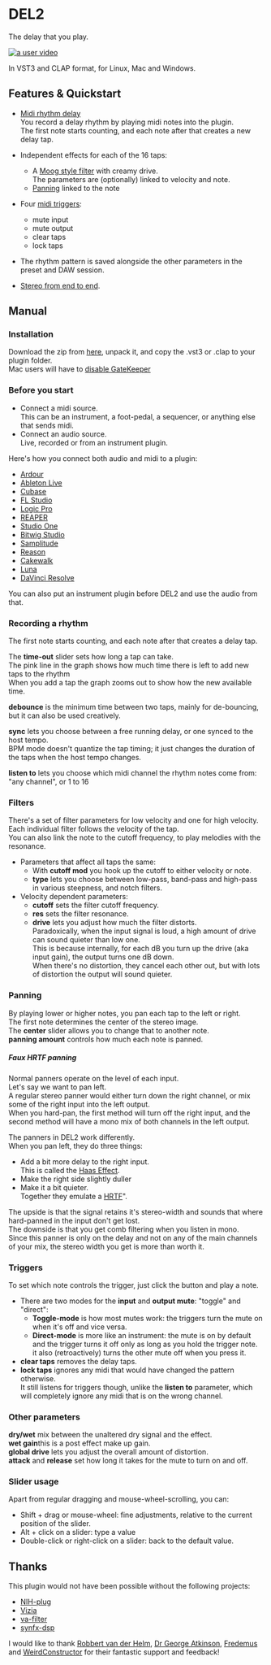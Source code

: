 # DEL2

The delay that you play.

[![a user video](https://img.youtube.com/vi/8IrrcDl4wwk/0.jpg)](https://www.youtube.com/watch?v=8IrrcDl4wwk)

In VST3 and CLAP format, for Linux, Mac and Windows.


## Features & Quickstart

- [Midi rhythm delay](#Recording-a-rhythm)  
You record a delay rhythm by playing midi notes into the plugin.  
The first note starts counting, and each note after that creates a new delay tap.

- Independent effects for each of the 16 taps:  
  - A [Moog style filter](#Filters) with creamy drive.  
  The parameters are (optionally) linked to velocity and note.
  - [Panning](#Panning) linked to the note
- Four [midi triggers](#Triggers):
  - mute input
  - mute output
  - clear taps
  - lock taps
- The rhythm pattern is saved alongside the other parameters in the preset and DAW session.
- [Stereo from end to end](#Faux-HRTF-panning).


## Manual

### Installation
Download the zip from [here](https://github.com/magnetophon/DEL2/releases/tag/V0.3.0), unpack it, and copy the .vst3 or .clap to your plugin folder.  
Mac users will have to [disable GateKeeper](https://disable-gatekeeper.github.io/)

### Before you start
- Connect a midi source.  
This can be an instrument, a foot-pedal, a sequencer, or anything else that sends midi.
- Connect an audio source.  
Live, recorded or from an instrument plugin.

Here's how you connect both audio and midi to a plugin:
- [Ardour](https://manual.ardour.org/signal-routing/)
- [Ableton Live](https://www.waves.com/support/how-to-control-waves-plugins-with-midi-in-ableton-live/)
- [Cubase](https://www.waves.com/support/how-to-control-waves-plugins-with-midi-in-cubase)
- [FL Studio](https://www.waves.com/support/how-to-control-waves-plugins-with-midi-in-fl-studio)
- [Logic Pro](https://www.waves.com/support/how-to-control-waves-plugins-with-midi-in-logic-pro)
- [REAPER](https://www.waves.com/support/how-to-control-waves-plugins-with-midi-in-reaper)
- [Studio One](https://www.waves.com/support/how-to-control-waves-plugins-with-midiin-studio-one)
- [Bitwig Studio](https://www.waves.com/support/how-to-control-waves-plugins-with-midi-in-bitwig-studio)
- [Samplitude](https://www.waves.com/support/how-to-control-waves-plugins-with-midi-in-samplitude)
- [Reason](https://www.waves.com/support/how-to-control-waves-plugins-with-midi-in-reason)
- [Cakewalk](https://www.waves.com/support/how-to-control-waves-plugins-with-midi-in-cakewalk)
- [Luna](https://www.waves.com/support/how-to-control-waves-plugins-with-midi-in-luna)
- [DaVinci Resolve](https://www.waves.com/support/how-to-control-waves-plugins-with-midi-in-davinci-resolve)

You can also put an instrument plugin before DEL2 and use the audio from that.

### Recording a rhythm
The first note starts counting, and each note after that creates a delay tap.  

The **time-out** slider sets how long a tap can take.  
The pink line in the graph shows how much time there is left to add new taps to the rhythm  
When you add a tap the graph zooms out to show how the new available time.  

**debounce** is the minimum time between two taps, mainly for de-bouncing, but it can also be used creatively.  

**sync** lets you choose between a free running delay, or one synced to the host tempo.  
BPM mode doesn't quantize the tap timing; it just changes the duration of the taps when the host tempo changes.  

**listen to** lets you choose which midi channel the rhythm notes come from: "any channel", or 1 to 16

### Filters
There's a set of filter parameters for low velocity and one for high velocity.  
Each individual filter follows the velocity of the tap.  
You can also link the note to the cutoff frequency, to play melodies with the resonance.  

- Parameters that affect all taps the same:
  - With **cutoff mod** you hook up the cutoff to either velocity or note.  
  - **type** lets you choose between low-pass, band-pass and high-pass in various steepness, and notch filters.
- Velocity dependent parameters:
  - **cutoff** sets the filter cutoff frequency.
  - **res** sets the filter resonance.
  - **drive** lets you adjust how much the filter distorts.  
Paradoxically, when the input signal is loud, a high amount of drive can sound quieter than low one.  
This is because internally, for each dB you turn up the drive (aka input gain), the output turns one dB down.  
When there's no distortion, they cancel each other out, but with lots of distortion the output will sound quieter.  

### Panning
By playing lower or higher notes, you pan each tap to the left or right.  
The first note determines the center of the stereo image.  
The **center** slider allows you to change that to another note.  
**panning amount** controls how much each note is panned.  


##### Faux HRTF panning
Normal panners operate on the level of each input.  
Let's say we want to pan left.  
A regular stereo panner would either turn down the right channel, or mix some of the right input into the left output.  
When you hard-pan, the first method will turn off the right input, and the second method will have a mono mix of both channels in the left output.  

The panners in DEL2 work differently.  
When you pan left, they do three things:
- Add a bit more delay to the right input.  
This is called the [Haas Effect](https://www.izotope.com/en/learn/what-is-the-haas-effect.html).  
- Make the right side slightly duller  
- Make it a bit quieter.  
Together they emulate a [HRTF](https://en.wikipedia.org/wiki/Head-related_transfer_function)".  

The upside is that the signal retains it's stereo-width and sounds that where hard-panned in the input don't get lost.  
The downside is that you get comb filtering when you listen in mono.  
Since this panner is only on the delay and not on any of the main channels of your mix, the stereo width you get is more than worth it.


### Triggers
To set which note controls the trigger, just click the button and play a note.  
- There are two modes for the **input** and **output mute**: "toggle" and "direct":  
  - **Toggle-mode** is how most mutes work: the triggers turn the mute on when it's off and vice versa.  
  - **Direct-mode** is more like an instrument: the mute is on by default and the trigger turns it off only as long as you hold the trigger note.  
it also (retroactively) turns the other mute off when you press it.  
- **clear taps** removes the delay taps.
- **lock taps** ignores any midi that would have changed the pattern otherwise.  
It still listens for triggers though, unlike the **listen to** parameter, which will completely ignore any midi that is on the wrong channel.
  
### Other parameters
**dry/wet** mix between the unaltered dry signal and the effect.  
**wet gain**this is a post effect make up gain.  
**global drive** lets you adjust the overall amount of distortion.  
**attack** and **release** set how long it takes for the mute to turn on and off.  

### Slider usage
Apart from regular dragging and mouse-wheel-scrolling, you can:

- Shift + drag or mouse-wheel: fine adjustments, relative to the current position of the slider.
- Alt + click on a slider: type a value
- Double-click or right-click on a slider: back to the default value.


## Thanks

This plugin would not have been possible without the following projects:
- [NIH-plug](https://github.com/robbert-vdh/nih-plug)
- [Vizia](https://github.com/vizia/vizia)
- [va-filter](https://github.com/Fredemus/va-filter)
- [synfx-dsp](https://github.com/WeirdConstructor/synfx-dsp)

I would like to thank [Robbert van der Helm](https://github.com/robbert-vdh), [Dr George Atkinson](https://github.com/geom3trik), [Fredemus](https://github.com/Fredemus) and [WeirdConstructor](https://github.com/WeirdConstructor) for their fantastic support and feedback!   
